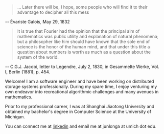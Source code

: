 > ... Later there will be, I hope, some people who will find it to their advantage to decipher all this mess

-- Évariste Galois, May 29, 1832

> It is true that Fourier had the opinion that the principal aim of mathematics was public utility and explanation of natural phenomena; but a philosopher like him should have known that the sole end of science is the honor of the human mind, and that under this title a question about numbers is worth as much as a question about the system of the world.

-- C.G.J. Jacobi, letter to Legendre, July 2, 1830, in Gesammelte Werke, Vol. I, Berlin (1881), p. 454.

Welcome! I am a software engineer and have been working on distributed storage systems professionally. During my spare time, I enjoy venturing my own endeavor into recreational algorithmic challenges and many avenues in mathematics.

Prior to my professional career, I was at Shanghai Jiaotong University and obtained my bachelor's degree in Computer Science at the University of Michigan.

You can connect me at [linkedin](https://www.linkedin.com/in/junlong-gao/) and email me at junlonga at umich dot edu.
